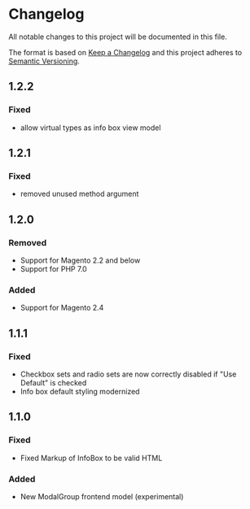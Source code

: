 # Changelog
All notable changes to this project will be documented in this file.

The format is based on [Keep a Changelog](http://keepachangelog.com/en/1.0.0/)
and this project adheres to [Semantic Versioning](http://semver.org/spec/v2.0.0.html).

## 1.2.2

### Fixed

- allow virtual types as info box view model

## 1.2.1

### Fixed

- removed unused method argument

## 1.2.0

### Removed

- Support for Magento 2.2 and below
- Support for PHP 7.0

### Added

- Support for Magento 2.4


## 1.1.1

### Fixed

- Checkbox sets and radio sets are now correctly disabled if "Use Default" is checked
- Info box default styling modernized

## 1.1.0

### Fixed

- Fixed Markup of InfoBox to be valid HTML

### Added

- New ModalGroup frontend model (experimental)
